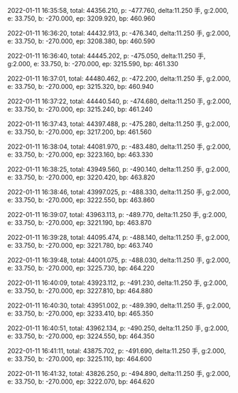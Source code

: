 2022-01-11 16:35:58, total: 44356.210, p: -477.760, delta:11.250 手, g:2.000, e: 33.750, b: -270.000, ep: 3209.920, bp: 460.960

2022-01-11 16:36:20, total: 44432.913, p: -476.340, delta:11.250 手, g:2.000, e: 33.750, b: -270.000, ep: 3208.380, bp: 460.590

2022-01-11 16:36:40, total: 44445.202, p: -475.050, delta:11.250 手, g:2.000, e: 33.750, b: -270.000, ep: 3215.590, bp: 461.330

2022-01-11 16:37:01, total: 44480.462, p: -472.200, delta:11.250 手, g:2.000, e: 33.750, b: -270.000, ep: 3215.320, bp: 460.940

2022-01-11 16:37:22, total: 44440.540, p: -474.680, delta:11.250 手, g:2.000, e: 33.750, b: -270.000, ep: 3215.240, bp: 461.240

2022-01-11 16:37:43, total: 44397.488, p: -475.280, delta:11.250 手, g:2.000, e: 33.750, b: -270.000, ep: 3217.200, bp: 461.560

2022-01-11 16:38:04, total: 44081.970, p: -483.480, delta:11.250 手, g:2.000, e: 33.750, b: -270.000, ep: 3223.160, bp: 463.330

2022-01-11 16:38:25, total: 43949.560, p: -490.140, delta:11.250 手, g:2.000, e: 33.750, b: -270.000, ep: 3220.420, bp: 463.820

2022-01-11 16:38:46, total: 43997.025, p: -488.330, delta:11.250 手, g:2.000, e: 33.750, b: -270.000, ep: 3222.550, bp: 463.860

2022-01-11 16:39:07, total: 43963.113, p: -489.770, delta:11.250 手, g:2.000, e: 33.750, b: -270.000, ep: 3221.190, bp: 463.870

2022-01-11 16:39:28, total: 44095.474, p: -488.140, delta:11.250 手, g:2.000, e: 33.750, b: -270.000, ep: 3221.780, bp: 463.740

2022-01-11 16:39:48, total: 44001.075, p: -488.030, delta:11.250 手, g:2.000, e: 33.750, b: -270.000, ep: 3225.730, bp: 464.220

2022-01-11 16:40:09, total: 43923.112, p: -491.230, delta:11.250 手, g:2.000, e: 33.750, b: -270.000, ep: 3227.810, bp: 464.880

2022-01-11 16:40:30, total: 43951.002, p: -489.390, delta:11.250 手, g:2.000, e: 33.750, b: -270.000, ep: 3233.410, bp: 465.350

2022-01-11 16:40:51, total: 43962.134, p: -490.250, delta:11.250 手, g:2.000, e: 33.750, b: -270.000, ep: 3224.550, bp: 464.350

2022-01-11 16:41:11, total: 43875.702, p: -491.690, delta:11.250 手, g:2.000, e: 33.750, b: -270.000, ep: 3225.110, bp: 464.600

2022-01-11 16:41:32, total: 43826.250, p: -494.890, delta:11.250 手, g:2.000, e: 33.750, b: -270.000, ep: 3222.070, bp: 464.620